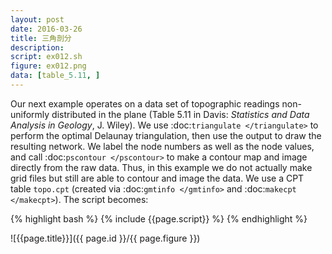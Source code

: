 ```yaml
---
layout: post
date: 2016-03-26
title: 三角剖分
description:
script: ex012.sh
figure: ex012.png
data: [table_5.11, ]
---
```


Our next example operates on a data
set of topographic readings non-uniformly distributed in the plane
(Table 5.11 in Davis: *Statistics and Data Analysis in Geology*, J.
Wiley). We use :doc:`triangulate </triangulate>` to
perform the optimal Delaunay triangulation, then use the output to draw
the resulting network. We label the node numbers as well as the node
values, and call :doc:`pscontour </pscontour>` to make a
contour map and image directly from the raw data. Thus, in this example
we do not actually make grid files but still are able to contour and
image the data. We use a CPT table ``topo.cpt`` (created via
:doc:`gmtinfo </gmtinfo>` and :doc:`makecpt </makecpt>`). The script becomes:

{% highlight bash %}
{% include {{page.script}} %}
{% endhighlight %}

![{{page.title}}]({{ page.id }}/{{ page.figure }})
